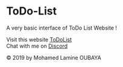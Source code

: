 # ToDo-List #

A very basic interface of ToDo List Website !

Visit this website [ToDoList](https://amine1921.github.io/ToDOiT/)  
Chat with me on [Discord](http://discordapp.com/channels/@AMINE#5328)


© 2019 by Mohamed Lamine OUBAYA
